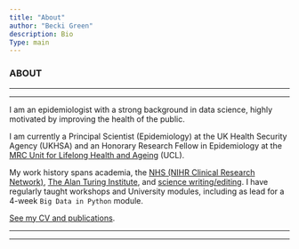 ```yaml
---
title: "About"
author: "Becki Green"
description: Bio
Type: main
---
```

### ABOUT

*****************
*****************

I am an epidemiologist with a strong background in data science, highly motivated by improving the health of the public.

I am currently a Principal Scientist (Epidemiology) at the UK Health Security Agency (UKHSA) and an Honorary Research Fellow in Epidemiology at the [MRC Unit for Lifelong Health and Ageing](https://www.ucl.ac.uk/cardiovascular/research/population-science-and-experimental-medicine/mrc-unit-lifelong-health-and-ageing-ucl) (UCL).

My work history spans academia, the [NHS (NIHR Clinical Research Network)](https://local.nihr.ac.uk/lcrn/west-of-england/), [The Alan Turing Institute](https://local.nihr.ac.uk/lcrn/west-of-england/), and [science writing/editing](https://jobs.cactusglobal.com/current-openings/freelance-specialist-editors). I have regularly taught workshops and University modules, including as lead for a 4-week `Big Data in Python` module. 

[See my CV and publications](https://beckigreen.netlify.app/work/bgreen_cv.pdf).

*******************************************************************
*******************************************************************
